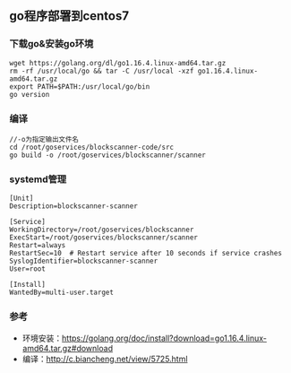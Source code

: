 ## go程序部署到centos7
### 下载go&安装go环境
    wget https://golang.org/dl/go1.16.4.linux-amd64.tar.gz
    rm -rf /usr/local/go && tar -C /usr/local -xzf go1.16.4.linux-amd64.tar.gz
    export PATH=$PATH:/usr/local/go/bin
    go version
### 编译
    //-o为指定输出文件名
    cd /root/goservices/blockscanner-code/src
    go build -o /root/goservices/blockscanner/scanner

### systemd管理
    [Unit]	
    Description=blockscanner-scanner

    [Service]	
    WorkingDirectory=/root/goservices/blockscanner
    ExecStart=/root/goservices/blockscanner/scanner
    Restart=always	
    RestartSec=10  # Restart service after 10 seconds if service crashes	
    SyslogIdentifier=blockscanner-scanner	
    User=root 	

    [Install]	
    WantedBy=multi-user.target

### 参考
- 环境安装：https://golang.org/doc/install?download=go1.16.4.linux-amd64.tar.gz#download
- 编译：http://c.biancheng.net/view/5725.html